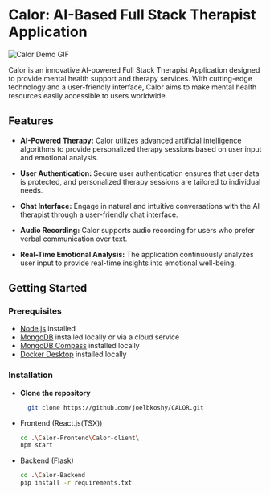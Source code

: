 
# Calor: AI-Based Full Stack Therapist Application


![Calor Demo GIF](https://media.giphy.com/media/v1.Y2lkPTc5MGI3NjExcHZwZmhvbGNkN212Mmt6ZWhvdHJ4cWdvcnBua2kwbXR2MmU0aDVzeSZlcD12MV9pbnRlcm5hbF9naWZfYnlfaWQmY3Q9Zw/f2uiBSR2REZTYa8jiy/giphy.gif)

Calor is an innovative AI-powered Full Stack Therapist Application designed to provide mental health support and therapy services. With cutting-edge technology and a user-friendly interface, Calor aims to make mental health resources easily accessible to users worldwide.

## Features

- **AI-Powered Therapy:** Calor utilizes advanced artificial intelligence algorithms to provide personalized therapy sessions based on user input and emotional analysis.

- **User Authentication:** Secure user authentication ensures that user data is protected, and personalized therapy sessions are tailored to individual needs.

- **Chat Interface:** Engage in natural and intuitive conversations with the AI therapist through a user-friendly chat interface.

- **Audio Recording:** Calor supports audio recording for users who prefer verbal communication over text.

- **Real-Time Emotional Analysis:** The application continuously analyzes user input to provide real-time insights into emotional well-being.

## Getting Started

### Prerequisites

- [Node.js](https://nodejs.org/) installed
- [MongoDB](https://www.mongodb.com/) installed locally or via a cloud service
- [MongoDB Compass](https://www.mongodb.com/products/tools/compass) installed locally
- [Docker Desktop](https://www.docker.com/products/docker-desktop/) installed locally

### Installation

- **Clone the repository**
  ```bash
    git clone https://github.com/joelbkoshy/CALOR.git
  ```
- Frontend (React.js(TSX))
     ```bash
    cd .\Calor-Frontend\Calor-client\
    npm start
  ```
- Backend (Flask)
   ```bash
  cd .\Calor-Backend
  pip install -r requirements.txt
  ```
  
  


